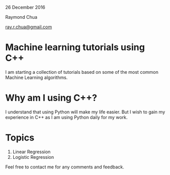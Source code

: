 26 December 2016

Raymond Chua

ray.r.chua@gmail.com

# Machine learning tutorials using C++

I am starting a collection of tutorials based on some of the most common Machine Learning algorithms. 

# Why am I using C++? 
I understand that using Python will make my life easier. But I wish to gain my experience in C++ as I am using Python daily for my work.


# Topics
1. Linear Regression 
2. Logistic Regression

Feel free to contact me for any comments and feedback. 
